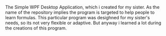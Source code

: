 The Simple WPF Desktop Application, which i created for my sister. As the name of the repository implies the program is targeted to help people to learn formulas.
This particular program was desighned for my sister's needs, so its not very flexible or adaptive. But anyway i learned a lot during the creations of this program.
